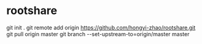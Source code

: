 # rootshare

git init .
git remote add origin https://github.com/hongyi-zhao/rootshare.git 
git pull origin master
git branch --set-upstream-to=origin/master master

